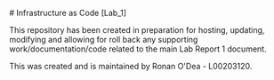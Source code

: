 \# Infrastructure as Code \[Lab\_1]



This repository has been created in preparation for hosting, updating, modifying and allowing for roll back any supporting work/documentation/code related to the main Lab Report 1 document. 



This was created and is maintained by Ronan O'Dea - L00203120.







